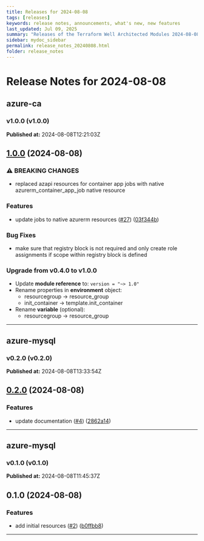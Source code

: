 ```yaml
---
title: Releases for 2024-08-08
tags: [releases]
keywords: release notes, announcements, what's new, new features
last_updated: Jul 09, 2025
summary: "Releases of the Terraform Well Architected Modules 2024-08-08"
sidebar: mydoc_sidebar
permalink: release_notes_20240808.html
folder: release_notes
---
```


# Release Notes for 2024-08-08

## azure-ca
### v1.0.0 (v1.0.0)
**Published at:** 2024-08-08T12:21:03Z

## [1.0.0](https://github.com/CloudNationHQ/terraform-azure-ca/compare/v0.4.0...v1.0.0) (2024-08-08)


### ⚠ BREAKING CHANGES

* replaced azapi resources for container app jobs with native azurerm_container_app_job native resource

### Features

* update jobs to native azurerm resources ([#27](https://github.com/CloudNationHQ/terraform-azure-ca/issues/27)) ([03f344b](https://github.com/CloudNationHQ/terraform-azure-ca/commit/03f344b5bd2f0c457ecc0b7db7ac01bfe757c4b3))

### Bug Fixes
* make sure that registry block is not required and only create role assignments if scope within registry block is defined

### Upgrade from v0.4.0 to v1.0.0

- Update **module reference** to: `version = "~> 1.0"`
- Rename properties in **environment** object:
   * resourcegroup -> resource_group
   * init_container -> template.init_container
- Rename **variable** (optional):
   * resourcegroup -> resource_group

---

## azure-mysql
### v0.2.0 (v0.2.0)
**Published at:** 2024-08-08T13:33:54Z

## [0.2.0](https://github.com/CloudNationHQ/terraform-azure-mysql/compare/v0.1.0...v0.2.0) (2024-08-08)


### Features

* update documentation ([#4](https://github.com/CloudNationHQ/terraform-azure-mysql/issues/4)) ([2862a14](https://github.com/CloudNationHQ/terraform-azure-mysql/commit/2862a14fcc27cc65db04cf2bcb17b814b737bf84))

---

## azure-mysql
### v0.1.0 (v0.1.0)
**Published at:** 2024-08-08T11:45:37Z

## 0.1.0 (2024-08-08)


### Features

* add initial resources ([#2](https://github.com/CloudNationHQ/terraform-azure-mysql/issues/2)) ([b0ffbb8](https://github.com/CloudNationHQ/terraform-azure-mysql/commit/b0ffbb81f101d8e9a8c2dce0ba6cd16060a147e8))

---

